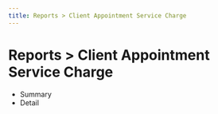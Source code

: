 ```yaml
---
title: Reports > Client Appointment Service Charge
---
```


# Reports > Client Appointment Service Charge

- Summary
- Detail

